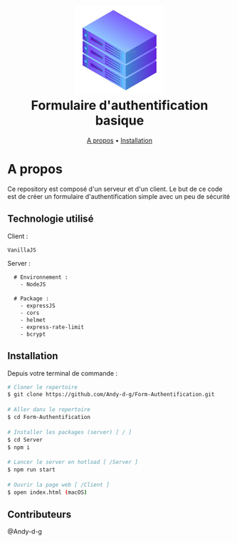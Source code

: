 <div align="center">
  <h1>
    <br>
    <a href=""><img src="server.jpg" alt="Favicon" width="200"></a>
    <br>
    Formulaire d'authentification basique
    <br>
  </h1>
</div>

<div align="center">
  <a href="#a-propos">A propos</a> •
  <a href="#installation">Installation</a> 
</div>

# A propos

Ce repository est composé d'un serveur et d'un client.
Le but de ce code est de créer un formulaire d'authentification simple avec un peu de sécurité

## Technologie utilisé

Client : 
```
VanillaJS
```

Server :
```
  # Environnement : 
    - NodeJS
  
  # Package : 
    - expressJS
    - cors
    - helmet
    - express-rate-limit
    - bcrypt
```
## Installation

Depuis votre terminal de commande : 

```bash
# Cloner le repertoire
$ git clone https://github.com/Andy-d-g/Form-Authentification.git

# Aller dans le repertoire
$ cd Form-Authentification

# Installer les packages (server) [ / ]
$ cd Server
$ npm i

# Lancer le server en hotload [ /Server ]
$ npm run start

# Ouvrir la page web [ /Client ]
$ open index.html (macOS)

```
## Contributeurs

@Andy-d-g
